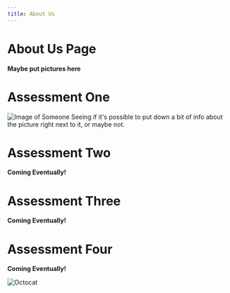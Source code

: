 ```yaml
---
title: About Us
---
```

About Us Page
=====

**Maybe put pictures here**



# Assessment One
![Image of Someone](https://raw.githubusercontent.com/7SeasOfSomething/UnnamedGame/master/docs/images/test_temp.png)
Seeing if it's possible to put down a bit of info about the picture right next to it, or maybe not.



# Assessment Two
**Coming Eventually!**
# Assessment Three
**Coming Eventually!**
# Assessment Four
**Coming Eventually!**

![Octocat](https://assets-cdn.github.com/images/icons/emoji/octocat.png)
